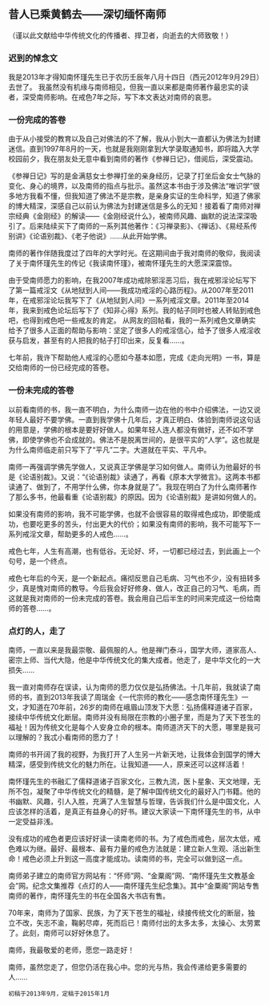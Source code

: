 ## 昔人已乘黄鹤去——深切缅怀南师

（谨以此文献给中华传统文化的传播者、捍卫者，向逝去的大师致敬！）
### 迟到的悼念文 
我是2013年才得知南怀瑾先生已于农历壬辰年八月十四日（西元2012年9月29日）去世了。
我虽然没有机缘与南师相见，但我一直以来都是南师著作最忠实的读者，深受南师影响。在戒色7年之际，写下本文表达对南师的哀思。

### 一份完成的答卷 

由于从小接受的教育以及自己对佛法的不了解，我从小到大一直都认为佛法为封建迷信。直到1997年8月的一天，也就是我刚刚拿到大学录取通知书，即将踏入大学校园前夕，我在朋友处无意中看到南师的著作《参禅日记》，借阅后，深受震动。

《参禅日记》写的是金满慈女士参禅打坐的亲身经历，记录了打坐后金女士气脉的变化、身心的境界，以及南师的指点与批示。虽然这本书由于涉及佛法“唯识学”很多地方我看不懂，但我知道了佛法不是宗教，是亲身实证的生命科学，知道了佛家的博大精深，深感自己以前认为佛法为封建迷信是多么的无知！接着看了南师对禅宗经典《金刚经》的解读——《金刚经说什么》，被南师风趣、幽默的说法深深吸引了。后来陆续买下了南师的一系列其他著作：《习禅录影》、《禅话》、《易经系传别讲》《论语别裁》、《老子他说》……从此开始学佛。

南师的著作伴随我度过了四年的大学时光。在这期间由于我对南师的敬仰，我阅读了关于南怀瑾先生的传记《我读南怀瑾》，被南怀瑾先生的大愿深深震惊。

由于受南师愿力的影响，在我2007年成功戒除邪淫恶习后，我在戒邪淫论坛写下了第一篇戒淫文《从地狱到人间——我成功戒淫的心路历程》。从2007年至2011年，在戒邪淫论坛我写下了《从地狱到人间》一系列戒淫文章。2011年至2014年，我来到戒色论坛后写下了《知非心得》系列。我的帖子同时也被人转贴到戒色吧，也得到戒色吧一些戒友的肯定。
从网友的回帖看，我的一系列戒色文章确实给予了很多人正面的帮助与影响：坚定了很多人的戒淫信心，给予了很多人戒淫收获与启发，甚至有的人把我的帖子打印出来，反复看……。

七年前，我许下帮助他人戒淫的心愿如今基本如愿，完成《走向光明》一书，算是交给南师的一份已经完成的答卷。

### 一份未完成的答卷
以前看南师的书，我一直不明白，为什么南师一边在他的书中介绍佛法，一边又说年轻人最好不要学佛。一直到我学佛十几年后，才真正明白、体验到南师说这句话的用意是，学佛的根本是要好好做人。如果年轻人连人都没有做好，还不如不学佛，即使学佛也不会成就的。佛法不是脱离世间的，是很平实的“人学”。这也就是为什么南师临走前只写下了“平凡”二字。大道就在平实、平凡中。

南师一再强调学佛先学做人，又说真正学佛是学习如何做人。南师认为他最好的书是《论语别裁》。又说：“《论语别裁》读通了，再看《原本大学微言》。这两本书都读通了、做到了，不用学什么佛，你本身就是了”。我现在明白了为什么南师著作了那么多书，他最看重《论语别裁》的原因。因为《论语别裁》是讲如何做人的。

如果没有南师的影响，我不可能学佛，也就不会很容易的取得戒色成功，即使能成功，也要吃更多的苦头，付出更大的代价；如果没有南师的影响，我不可能写下一系列戒淫文章，帮助更多的人戒色……。

戒色七年，人生有高潮，也有低谷。无论好、坏，一切都已经过去，到此画上一个句号，是一个终点。

戒色七年后的今天，是一个新起点。痛彻反思自己毛病、习气也不少，没有扭转多少，真是愧对南师的教导。今后我会好好修身、做人，改正自己的习气、毛病，而这就是我对南师的一份未完成的答卷。我会用自己后半生的时间来完成这一份给南师的答卷……。

### 点灯的人，走了 
南师，一直以来是我最崇敬、最佩服的人。他是禅门泰斗，国学大师，道家高人、密宗上师、当代大隐，他是中华传统文化的集大成者。他走了，是中华文化的一大损失……

我一直对南师存在误读，认为南师的愿力仅仅是弘扬佛法。十几年前，我就读了南师的书，直到2013年我读了周瑞金《一代宗师的教化——感念南怀瑾先生》一文，才知道在70年前，26岁的南师在峨眉山顶发下大愿：弘扬儒释道诸子百家，接续中华传统文化断层。南师并没有局限在宗教的小圈子里，而是为了天下苍生的福祉！因为传统文化是每个人安身立命的根本。南师道济天下的大愿，哪里是我可以理解的？我忒小看南师的愿力了！ 

南师的书开阔了我的视野，为我打开了人生另一片新天地，让我体会到国学的博大精深，感受到传统文化的魅力所在。让我知道——人，原来还可以这样活着！

南怀瑾先生的书融汇了儒释道诸子百家文化，三教九流，医卜星象、天文地理，无所不包，凝聚了中华传统文化的精髓，是了解中国传统文化的最好入门书籍。他的书幽默、风趣，引人入胜，充满了人生智慧与哲理，告诉我们什么是中国文化，人应该怎样的活着，是真正有益身心的好书。建议大家读一下南怀瑾先生的书，从中一定受益非浅。

没有成功的戒色者更应该好好读一读南老师的书。为了戒色而戒色，层次太低，戒色难以为继。最好、最根本、最有力量的戒色方法就是：建立新人生观、活出新生命！戒色必须上升到这一高度才能成功。读南师的书，完全可以做到这一点。

南师弟子建立的南师官方网站有：“怀师”网、“金粟阁”网、“南怀瑾先生文教基金会”网。纪念文集推荐《点灯的人——南怀瑾先生纪念集》。其中“金粟阁”网站专售南师的著作，南怀瑾先生的书在全国各大书店有售。

70年来，南师为了国家、民族，为了天下苍生的福祉，续接传统文化的断层，独立不改，矢志不渝，鞠躬尽瘁，死而后已！南师付出的太多太多，太操心、太劳累了。此刻，南师可以好好休息了。

南师，我最敬爱的老师，愿您一路走好！

南师，虽然您走了，但您仍活在我心中。您的光与热，我会传递给更多需要的人……

    初稿于2013年9月，定稿于2015年1月 
    
